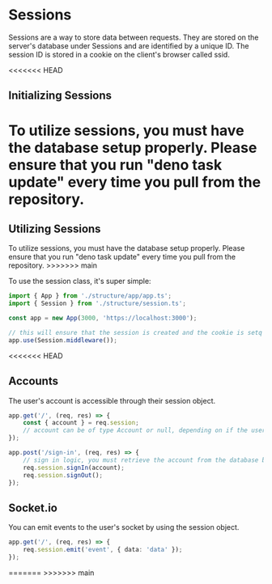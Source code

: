 # Sessions

Sessions are a way to store data between requests. They are stored on the
server's database under Sessions and are identified by a unique ID. The session
ID is stored in a cookie on the client's browser called ssid.

<<<<<<< HEAD

## Initializing Sessions

# To utilize sessions, you must have the database setup properly. Please ensure that you run "deno task update" every time you pull from the repository.

## Utilizing Sessions

To utilize sessions, you must have the database setup properly. Please ensure
that you run "deno task update" every time you pull from the repository. >>>>>>>
main

To use the session class, it's super simple:

```typescript runnable
import { App } from './structure/app/app.ts';
import { Session } from './structure/session.ts';

const app = new App(3000, 'https://localhost:3000');

// this will ensure that the session is created and the cookie is setq
app.use(Session.middleware());
```

<<<<<<< HEAD

## Accounts

The user's account is accessible through their session object.

```typescript runnable
app.get('/', (req, res) => {
    const { account } = req.session;
    // account can be of type Account or null, depending on if the user is logged in
});

app.post('/sign-in', (req, res) => {
    // sign in logic, you must retrieve the account from the database before signing in
    req.session.signIn(account);
    req.session.signOut();
});
```

## Socket.io

You can emit events to the user's socket by using the session object.

```typescript runnable
app.get('/', (req, res) => {
    req.session.emit('event', { data: 'data' });
});
```

======= >>>>>>> main
